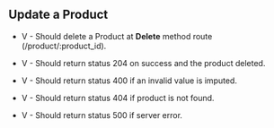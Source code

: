 ## Update a Product

- V - Should delete a Product at **Delete** method route (/product/:product_id).

- V - Should return status 204 on success and the product deleted.

- V - Should return status 400 if an invalid value is imputed.

- V - Should return status 404 if product is not found.


- V - Should return status 500 if server error.

